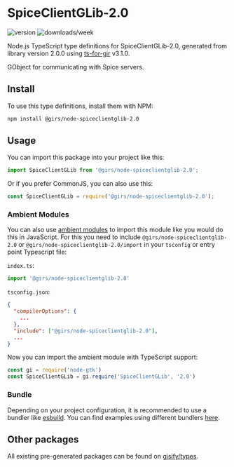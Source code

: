 
# SpiceClientGLib-2.0

![version](https://img.shields.io/npm/v/@girs/node-spiceclientglib-2.0)
![downloads/week](https://img.shields.io/npm/dw/@girs/node-spiceclientglib-2.0)


Node.js TypeScript type definitions for SpiceClientGLib-2.0, generated from library version 2.0.0 using [ts-for-gir](https://github.com/gjsify/ts-for-gir) v3.1.0.

GObject for communicating with Spice servers.

## Install

To use this type definitions, install them with NPM:
```bash
npm install @girs/node-spiceclientglib-2.0
```

## Usage

You can import this package into your project like this:
```ts
import SpiceClientGLib from '@girs/node-spiceclientglib-2.0';
```

Or if you prefer CommonJS, you can also use this:
```ts
const SpiceClientGLib = require('@girs/node-spiceclientglib-2.0');
```

### Ambient Modules

You can also use [ambient modules](https://github.com/gjsify/ts-for-gir/tree/main/packages/cli#ambient-modules) to import this module like you would do this in JavaScript.
For this you need to include `@girs/node-spiceclientglib-2.0` or `@girs/node-spiceclientglib-2.0/import` in your `tsconfig` or entry point Typescript file:

`index.ts`:
```ts
import '@girs/node-spiceclientglib-2.0'
```

`tsconfig.json`:
```json
{
  "compilerOptions": {
    ...
  },
  "include": ["@girs/node-spiceclientglib-2.0"],
  ...
}
```

Now you can import the ambient module with TypeScript support: 

```ts
const gi = require('node-gtk')
const SpiceClientGLib = gi.require('SpiceClientGLib', '2.0')
```


### Bundle

Depending on your project configuration, it is recommended to use a bundler like [esbuild](https://esbuild.github.io/). You can find examples using different bundlers [here](https://github.com/gjsify/ts-for-gir/tree/main/examples).

## Other packages

All existing pre-generated packages can be found on [gjsify/types](https://github.com/gjsify/types).

